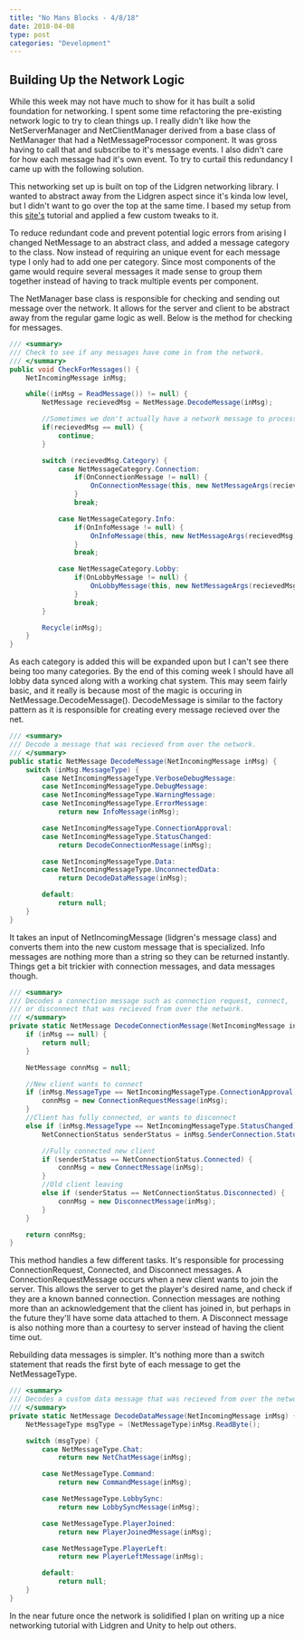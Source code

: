 ```yaml
---
title: "No Mans Blocks - 4/8/18"
date: 2018-04-08
type: post
categories: "Development"
---
```


## Building Up the Network Logic

While this week may not have much to show for it has built a solid foundation for networking. I spent some time refactoring the pre-existing network logic to try to clean things up. I really didn't like how the NetServerManager and NetClientManager derived from a base class of NetManager that had a NetMessageProcessor component. It was gross having to call that and subscribe to it's message events. I also didn't care for how each message had it's own event. To try to curtail this redundancy I came up with the following solution.

This networking set up is built on top of the Lidgren networking library. I wanted to abstract away from the Lidgren aspect since it's kinda low level, but I didn't want to go over the top at the same time. I based my setup from this [site's](https://dirkkok.wordpress.com/2012/02/20/lets-make-a-multiplayer-game-part-1/) tutorial and applied a few custom tweaks to it.

To reduce redundant code and prevent potential logic errors from arising I changed NetMessage to an abstract class, and added a message category to the class. Now instead of requiring an unique event for each message type I only had to add one per category. Since most components of the game would require several messages it made sense to group them together instead of having to track multiple events per component.

The NetManager base class is responsible for checking and sending out message over the network. It allows for the server and client to be abstract away from the regular game logic as well. Below is the method for checking for messages.

```c#
/// <summary>
/// Check to see if any messages have come in from the network.
/// </summary>
public void CheckForMessages() {
    NetIncomingMessage inMsg;

    while((inMsg = ReadMessage()) != null) {
        NetMessage recievedMsg = NetMessage.DecodeMessage(inMsg);

        //Sometimes we don't actually have a network message to process.
        if(recievedMsg == null) {
            continue;
        }

        switch (recievedMsg.Category) {
            case NetMessageCategory.Connection:
                if(OnConnectionMessage != null) {
                    OnConnectionMessage(this, new NetMessageArgs(recievedMsg));
                }
                break;

            case NetMessageCategory.Info:
                if(OnInfoMessage != null) {
                    OnInfoMessage(this, new NetMessageArgs(recievedMsg));
                }
                break;

            case NetMessageCategory.Lobby:
                if(OnLobbyMessage != null) {
                    OnLobbyMessage(this, new NetMessageArgs(recievedMsg));
                }
                break;
        }

        Recycle(inMsg);
    }
}
```

As each category is added this will be expanded upon but I can't see there being too many categories. By the end of this coming week I should have all lobby data synced along with a working chat system. This may seem fairly basic, and it really is because most of the magic is occuring in NetMessage.DecodeMessage(). DecodeMessage is similar to the factory pattern as it is responsible for creating every message recieved over the net.

```c#
/// <summary>
/// Decode a message that was recieved from over the network.
/// </summary>
public static NetMessage DecodeMessage(NetIncomingMessage inMsg) {
    switch (inMsg.MessageType) {
        case NetIncomingMessageType.VerboseDebugMessage:
        case NetIncomingMessageType.DebugMessage:
        case NetIncomingMessageType.WarningMessage:
        case NetIncomingMessageType.ErrorMessage:
            return new InfoMessage(inMsg);

        case NetIncomingMessageType.ConnectionApproval:
        case NetIncomingMessageType.StatusChanged:
            return DecodeConnectionMessage(inMsg);

        case NetIncomingMessageType.Data:
        case NetIncomingMessageType.UnconnectedData:
            return DecodeDataMessage(inMsg);

        default:
            return null;
    }
}
```

It takes an input of NetIncomingMessage (lidgren's message class) and converts them into the new custom message that is specialized. Info messages are nothing more than a string so they can be returned instantly. Things get a bit trickier with connection messages, and data messages though.

```c#
/// <summary>
/// Decodes a connection message such as connection request, connect,
/// or disconnect that was recieved from over the network.
/// </summary>
private static NetMessage DecodeConnectionMessage(NetIncomingMessage inMsg) {
    if (inMsg == null) {
        return null;
    }

    NetMessage connMsg = null;

    //New client wants to connect
    if (inMsg.MessageType == NetIncomingMessageType.ConnectionApproval) {
        connMsg = new ConnectionRequestMessage(inMsg);
    }
    //Client has fully connected, or wants to disconnect
    else if (inMsg.MessageType == NetIncomingMessageType.StatusChanged) {
        NetConnectionStatus senderStatus = inMsg.SenderConnection.Status;

        //Fully connected new client
        if (senderStatus == NetConnectionStatus.Connected) {
            connMsg = new ConnectMessage(inMsg);
        }
        //Old client leaving
        else if (senderStatus == NetConnectionStatus.Disconnected) {
            connMsg = new DisconnectMessage(inMsg);
        }
    }

    return connMsg;
}
```

This method handles a few different tasks. It's responsible for processing ConnectionRequest, Connected, and Disconnect messages. A ConnectionRequestMessage occurs when a new client wants to join the server. This allows the server to get the player's desired name, and check if they are a known banned connection. Connection messages are nothing more than an acknowledgement that the client has joined in, but perhaps in the future they'll have some data attached to them. A Disconnect message is also nothing more than a courtesy to server instead of having the client time out.

Rebuilding data messages is simpler. It's nothing more than a switch statement that reads the first byte of each message to get the NetMessageType.

```c#
/// <summary>
/// Decodes a custom data message that was recieved from over the network.
/// </summary>
private static NetMessage DecodeDataMessage(NetIncomingMessage inMsg) {
    NetMessageType msgType = (NetMessageType)inMsg.ReadByte();

    switch (msgType) {
        case NetMessageType.Chat:
            return new NetChatMessage(inMsg);

        case NetMessageType.Command:
            return new CommandMessage(inMsg);

        case NetMessageType.LobbySync:
            return new LobbySyncMessage(inMsg);

        case NetMessageType.PlayerJoined:
            return new PlayerJoinedMessage(inMsg);

        case NetMessageType.PlayerLeft:
            return new PlayerLeftMessage(inMsg);

        default:
            return null;
    }
}
```

In the near future once the network is solidified I plan on writing up a nice networking tutorial with Lidgren and Unity to help out others.
